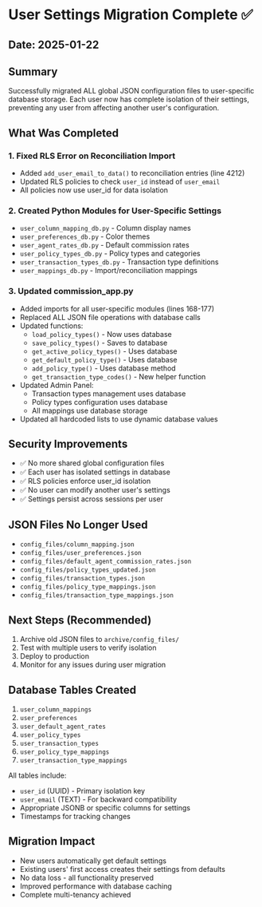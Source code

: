 # User Settings Migration Complete ✅

## Date: 2025-01-22

## Summary
Successfully migrated ALL global JSON configuration files to user-specific database storage. Each user now has complete isolation of their settings, preventing any user from affecting another user's configuration.

## What Was Completed

### 1. Fixed RLS Error on Reconciliation Import
- Added `add_user_email_to_data()` to reconciliation entries (line 4212)
- Updated RLS policies to check `user_id` instead of `user_email`
- All policies now use user_id for data isolation

### 2. Created Python Modules for User-Specific Settings
- `user_column_mapping_db.py` - Column display names
- `user_preferences_db.py` - Color themes
- `user_agent_rates_db.py` - Default commission rates
- `user_policy_types_db.py` - Policy types and categories
- `user_transaction_types_db.py` - Transaction type definitions
- `user_mappings_db.py` - Import/reconciliation mappings

### 3. Updated commission_app.py
- Added imports for all user-specific modules (lines 168-177)
- Replaced ALL JSON file operations with database calls
- Updated functions:
  - `load_policy_types()` - Now uses database
  - `save_policy_types()` - Saves to database
  - `get_active_policy_types()` - Uses database
  - `get_default_policy_type()` - Uses database
  - `add_policy_type()` - Uses database method
  - `get_transaction_type_codes()` - New helper function
- Updated Admin Panel:
  - Transaction types management uses database
  - Policy types configuration uses database
  - All mappings use database storage
- Updated all hardcoded lists to use dynamic database values

## Security Improvements
- ✅ No more shared global configuration files
- ✅ Each user has isolated settings in database
- ✅ RLS policies enforce user_id isolation
- ✅ No user can modify another user's settings
- ✅ Settings persist across sessions per user

## JSON Files No Longer Used
- `config_files/column_mapping.json`
- `config_files/user_preferences.json`
- `config_files/default_agent_commission_rates.json`
- `config_files/policy_types_updated.json`
- `config_files/transaction_types.json`
- `config_files/policy_type_mappings.json`
- `config_files/transaction_type_mappings.json`

## Next Steps (Recommended)
1. Archive old JSON files to `archive/config_files/`
2. Test with multiple users to verify isolation
3. Deploy to production
4. Monitor for any issues during user migration

## Database Tables Created
1. `user_column_mappings`
2. `user_preferences`
3. `user_default_agent_rates`
4. `user_policy_types`
5. `user_transaction_types`
6. `user_policy_type_mappings`
7. `user_transaction_type_mappings`

All tables include:
- `user_id` (UUID) - Primary isolation key
- `user_email` (TEXT) - For backward compatibility
- Appropriate JSONB or specific columns for settings
- Timestamps for tracking changes

## Migration Impact
- New users automatically get default settings
- Existing users' first access creates their settings from defaults
- No data loss - all functionality preserved
- Improved performance with database caching
- Complete multi-tenancy achieved